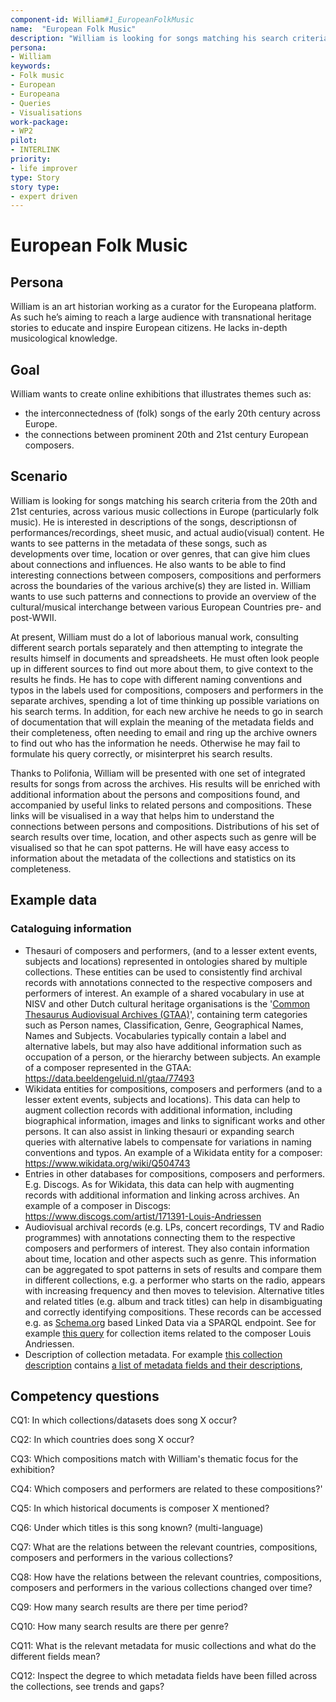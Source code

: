 ```yaml
---
component-id: William#1_EuropeanFolkMusic
name:  "European Folk Music" 
description: "William is looking for songs matching his search criteria from the 20th and 21st centuries, across various music collections in Europe (particularly folk music)."
persona:
- William
keywords:
- Folk music
- European
- Europeana
- Queries
- Visualisations
work-package:
- WP2
pilot:
- INTERLINK
priority:
- life improver
type: Story
story type:
- expert driven
---
```


# European Folk Music

## Persona
William is an art historian working as a curator for the Europeana platform. As such he’s aiming to reach a large audience with transnational heritage stories to educate and inspire European citizens. He lacks in-depth musicological knowledge.

## Goal
William wants to create online exhibitions that illustrates themes such as:
- the interconnectedness of (folk) songs of the early 20th century across Europe.
- the connections between prominent 20th and 21st century European composers.

## Scenario
William is looking for songs matching his search criteria from the 20th and 21st centuries, across various music collections in Europe (particularly folk music). He is interested in descriptions of the songs, descriptionsn of performances/recordings, sheet music, and actual audio(visual) content. He wants to see patterns in the metadata of these songs, such as developments over time, location or over genres, that can give him clues about connections and influences. He also wants to be able to find interesting connections between composers, compositions and performers across the boundaries of the various archive(s) they are listed in. William wants to use such patterns and connections to provide an overview of the cultural/musical interchange between various European Countries pre- and post-WWII. 

At present, William must do a lot of laborious manual work, consulting different search portals separately and then attempting to integrate the results himself in documents and spreadsheets. He must often look people up in different sources to find out more about them, to give context to the results he finds. He has to cope with different naming conventions and typos in the labels used for compositions, composers and performers in the separate archives, spending a lot of time thinking up possible variations on his search terms. In addition, for each new archive he needs to go in search of documentation that will explain the meaning of the metadata fields and their completeness, often needing to email and ring up the archive owners to find out who has the information he needs. Otherwise he may fail to formulate his query correctly, or misinterpret his search results.

Thanks to Polifonia, William will be presented with one set of integrated results for songs from across the archives. His results will be enriched with additional information about the persons and compositions found, and accompanied by useful links to related persons and compositions. These links will be visualised in a way that helps him to understand the connections between persons and compositions. Distributions of his set of search results over time, location, and other aspects such as genre will be visualised so that he can spot patterns. He will have easy access to information about the metadata of the collections and statistics on its completeness. 

## Example data

### Cataloguing information
- Thesauri of composers and performers, (and to a lesser extent events, subjects and locations) represented in ontologies shared by multiple collections. These entities can be used to consistently find archival records with annotations connected to the respective composers and performers of interest. An example of a shared vocabulary in use at NISV and other Dutch cultural heritage organisations is the '[Common Thesaurus Audiovisual Archives (GTAA)](http://labs.beeldengeluid.nl/datasets/gtaa)', containing term categories such as Person names, Classification, Genre, Geographical Names, Names and Subjects. Vocabularies typically contain a label and alternative labels, but may also have additional information such as occupation of a person, or the hierarchy between subjects. An example of a composer represented in the GTAA: https://data.beeldengeluid.nl/gtaa/77493
- Wikidata entities for compositions, composers and performers (and to a lesser extent events, subjects and locations). This data can help to augment collection records with additional information, including biographical information, images and links to significant works and other persons. It can also assist in linking thesauri or expanding search queries with alternative labels to compensate for variations in naming conventions and typos. An example of a Wikidata entity for a composer: https://www.wikidata.org/wiki/Q504743
- Entries in other databases for compositions, composers and performers. E.g. Discogs. As for Wikidata, this data can help with augmenting records with additional information and linking across archives. An example of a composer in Discogs: https://www.discogs.com/artist/171391-Louis-Andriessen
- Audiovisual archival records (e.g. LPs, concert recordings, TV and Radio programmes) with annotations connecting them to the respective composers and performers of interest. They also contain information about time, location and other aspects such as genre. This information can be aggregated to spot patterns in sets of results and compare them in different collections, e.g. a performer who starts on the radio, appears with increasing frequency and then moves to television. Alternative titles and related titles (e.g. album and track titles) can help in disambiguating and correctly identifying compositions. These records can be accessed e.g. as [Schema.org](https://schema.org/) based Linked Data via a SPARQL endpoint. See for example [this query](https://cat.apis.beeldengeluid.nl/sparql#transientDatasources=https%3A%2F%2Fcat.apis.beeldengeluid.nl%2Fsparql&query=PREFIX%20rdf%3A%20%3Chttp%3A%2F%2Fwww.w3.org%2F1999%2F02%2F22-rdf-syntax-ns%23%3E%0APREFIX%20rdfs%3A%20%3Chttp%3A%2F%2Fwww.w3.org%2F2000%2F01%2Frdf-schema%23%3E%0APREFIX%20sdo%3A%20%3Chttps%3A%2F%2Fschema.org%2F%3E%0APREFIX%20skos%3A%20%3Chttp%3A%2F%2Fwww.w3.org%2F2004%2F02%2Fskos%2Fcore%23%3E%0A%0ASELECT%20DISTINCT%20%3FprogramId%20%3Fmain_title%20%3Fgtaa_concept%20%3Fperson_name_pref_label%20%0AWHERE%20%7B%0A%20%20VALUES%20%3Fperson_name_pref_label%20%7B%0A%20%20%20%20'Andriessen%2C%20Louis'%0A%20%20%7D%0A%20%20%0A%20%20%3FprogramId%20a%20sdo%3ACreativeWork%20.%20%0A%0A%20%20%3FprogramId%20(sdo%3Aabout%7Csdo%3Amentions%7Csdo%3Acreator%7Csdo%3Acontributor%7Csdo%3Aactor%7Csdo%3Acrew%7Csdo%3Aperformer)%2F%0A%20%20(sdo%3Aabout%7Csdo%3Amentions%7Csdo%3Acreator%7Csdo%3Acontributor%7Csdo%3Aactor%7Csdo%3Acrew%7Csdo%3Aperformer)%20%3Fgtaa_concept%20.%0A%0A%20%20%3Fgtaa_concept%20skos%3AprefLabel%20%3Fperson_name_pref_label.%0A%20%20%3FprogramId%20sdo%3Aname%20%3Fname%20.%0A%0A%20%20BIND(str(%3Fname)%20as%20%3Fmain_title)%0A%7D%20LIMIT%2020) for collection items related to the composer Louis Andriessen.
- Description of collection metadata. For example [this collection description](https://mediasuitedata.clariah.nl/dataset/audiovisual-collection-daan) contains [a list of metadata fields and their descriptions](https://mediasuitedata.clariah.nl/dataset/7879cf23-3ac7-4f27-9b3a-475b0c3b499f/resource/9f9bdb43-4be6-4019-b845-8b14f884745f/download/fielddescriptions.tsv), 


## Competency questions
CQ1: In which collections/datasets does song X occur?

CQ2: In which countries does song X occur?

CQ3: Which compositions match with William's thematic focus for the exhibition?

CQ4: Which composers and performers are related to these compositions?'

CQ5: In which historical documents is composer X mentioned?

CQ6: Under which titles is this song known? (multi-language)

CQ7: What are the relations between the relevant countries, compositions, composers and performers in the various collections?

CQ8: How have the relations between the relevant countries, compositions, composers and performers in the various collections changed over time?

CQ9: How many search results are there per time period?

CQ10: How many search results are there per genre?

CQ11: What is the relevant metadata for music collections and what do the different fields mean?

CQ12: Inspect the degree to which metadata fields have been filled across the collections, see trends and gaps?
